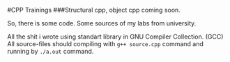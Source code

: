 #CPP Trainings
###Structural cpp, object cpp coming soon.

So, there is some code. Some sources of my labs from university.

All the shit i wrote using standart library in GNU Compiler Collection. (GCC)
All source-files should compiling with `g++ source.cpp` command and running by `./a.out` command.